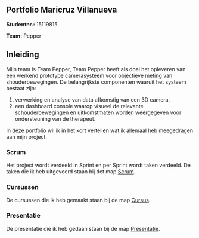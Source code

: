 ##   **Portfolio Maricruz Villanueva**
  
**Studentnr.:** 15119815

**Team:** Pepper


## **Inleiding**
Mijn team is Team Pepper, Team Pepper heeft als doel het opleveren van een werkend prototype camerasysteem voor objectieve meting van shouderbewegingen. De belangrijkste componenten waaruit het systeem bestaat zijn: 
1) verwerking en analyse van data afkomstig van een 3D camera.
2) een dashboard console waarop visueel de relevante schouderbewegingen en uitkomstmaten worden weergegeven voor ondersteuning van de therapeut.

In deze portfolio wil ik in het kort vertellen wat ik allemaal heb meegedragen aan mijn project.


### Scrum
Het project wordt verdeeld in Sprint en per Sprint wordt taken verdeeld.
De taken die ik heb uitgevoerd staan bij det map [Scrum](Scrum/ReadScrum.md).


### Cursussen
De cursussen die ik heb gemaakt staan bij de map [Cursus](Cursus/Readcursus.md).

### Presentatie
De presentatie die ik heb gedaan staan bij de map [Presentatie](Presentatie/ReadPresentatie.md).
